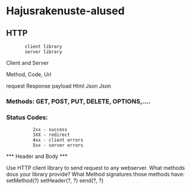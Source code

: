 # Hajusrakenuste-alused


## HTTP     

           client library
           server library

Client and Server

Method, Code, Url


request    Response
payload    Html
Json       Json


### Methods: GET, POST, PUT, DELETE, OPTIONS,.... 

### Status Codes: 
```
          2xx - success
          3XX - redirect
          4xx - client errors
          5xx - server errors
```
*** Header and Body ***

Use HTTP client library to send request to any webserver. 
What methods dous your library provide? 
What Method signatures those methods have:
          setMethod(?)
          setHeader(?, ?)
          send(?, ?)

